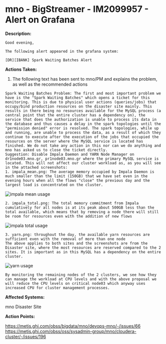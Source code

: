 # mno - BigStreamer - IM2099957 - Alert on Grafana

<b>Description:</b>

```text
Good evening,

The following alert appeared in the grafana system:

[DR][IBANK] Spark Waiting Batches Alert
```

<b>Actions Taken:</b>

1. The following text has been sent to mno/PM and explains the problem, as well as the recommended actions

```text
Spark Waiting Batches Problem: The first and most important problem we have is the "Spark Waiting Batches" which opens a ticket for this monitoring. This is due to physical user actions (queries/jobs) that occupy/bind production resources on the disaster site mainly. This results in there being no resources available for the MySQL process (a central point that the entire cluster has a dependency on), the service that does the authorization is unable to process its data in the database and thus causes a delay in the spark topologies until the "permission denied" error is resolved. The spark topologies, while up and running, are unable to process the data, as a result of which they continue to execute after the execution of the jobs that occupied the resources on the server where the MySQL service is located has finished. We do not take any action in this nor can we do anything and mno has asked us to close the ticket directly.
Suggestion: Disable Impala Daemon and YARN Node Manager on dr1node03.mno.gr, pr1node03.mno.gr where the primary MySQL service is located. This will not affect our cluster workload as, as you will see in the attached screenshots:
1. impala_mean.png: The average memory occupied by Impala Daemon is much smaller than the limit (150GB) that we have set even in the evening hours when all the flows "close" the previous day and the largest load is concentrated on the cluster.
```

![impala mean usage](.media/IM2099957/impala_mean.PNG)

``` text
2. impala_total.png: The total memory commitment from Impala cumulatively for all nodes is at its peak about 500GB less than the total available, which means that by removing a node there will still be room for resources even with the addition of new flows
```

![impala total usage](.media/IM2099957/impala_total.PNG)

```
3. yarn.png: throughout the day, the available yarn resources are sufficient even with the removal of more than one node
The above applies to both sites and the screenshots are from the Disaster site, where the most resources are reserved compared to the 2 sites. It is important as in this MySQL has a dependency on the entire cluster.
```
![yarn usage](.media/IM2099957/yarn.PNG)

``` text
By monitoring the remaining nodes of the 2 clusters, we see how they can manage the workload at CPU levels and with the above proposal we will reduce the CPU levels on critical node03 which anyway uses increased CPU for cluster management processes.
```

<b>Affected Systems:</b>

mno Disaster Site

<b>Action Points:</b>

https://metis.ghi.com/obss/bigdata/mno/devops-mno/-/issues/66  
https://metis.ghi.com/obss/oss/sysadmin-group/mno/cloudera-cluster/-/issues/196  
